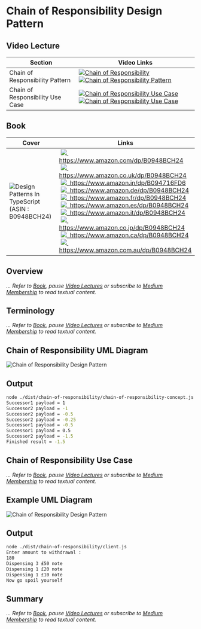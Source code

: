 # Chain of Responsibility Design Pattern

## Video Lecture

| Section          | Video Links                                                                                                                                                                                                        |
| ---------------- | ------------------------------------------------------------------------------------------------------------------------------------------------------------------------------------------------------------------ |
| Chain of Responsibility Pattern  | <a class="udemyVideoLink" href="https://www.udemy.com/course/design-patterns-typescript/learn/lecture/26933208/?referralCode=6384C079FB0A503DB9D9" target="_blank" title="Chain of Responsibility"><img src="../img/udemy_btn_sm.gif" alt="Chain of Responsibility"/></a>&nbsp;<a id="ytVideoLink" href="https://www.youtube.com/watch?v=bOEyeE3dzPc&list=PLKWUX7aMnlELvv8bXquIgxXYyHH5SFlaP" target="_blank" title="Chain of Responsibility Pattern"><img src="../img/yt_btn_sm.gif" alt="Chain of Responsibility Pattern"/></a>   |
| Chain of Responsibility Use Case | <a class="udemyVideoLink" href="https://www.udemy.com/course/design-patterns-typescript/learn/lecture/26933212/?referralCode=6384C079FB0A503DB9D9" target="_blank" title="Chain of Responsibility Use Case"><img src="../img/udemy_btn_sm.gif" alt="Chain of Responsibility Use Case"/></a>&nbsp;<a id="ytVideoLink" href="https://www.youtube.com/watch?v=AtHTgX6o2z8&list=PLKWUX7aMnlELvv8bXquIgxXYyHH5SFlaP" target="_blank" title="Chain of Responsibility Use Case"><img src="../img/yt_btn_sm.gif" alt="Chain of Responsibility Use Case"/></a> |

## Book 

Cover | Links
-|-
![Design Patterns In TypeScript (ASIN : B0948BCH24)](../img/dp_typescript_125.jpg) | &nbsp;<a href="https://www.amazon.com/dp/B0948BCH24"><img src="../img/flag_us.gif">&nbsp; https://www.amazon.com/dp/B0948BCH24</a><br/>&nbsp;<a href="https://www.amazon.co.uk/dp/B0948BCH24"><img src="../img/flag_uk.gif">&nbsp; https://www.amazon.co.uk/dp/B0948BCH24</a><br/>&nbsp;<a href="https://www.amazon.in/dp/B094716FD6"><img src="../img/flag_in.gif">&nbsp; https://www.amazon.in/dp/B094716FD6</a><br/>&nbsp;<a href="https://www.amazon.de/dp/B0948BCH24"><img src="../img/flag_de.gif">&nbsp; https://www.amazon.de/dp/B0948BCH24</a><br/>&nbsp;<a href="https://www.amazon.fr/dp/B0948BCH24"><img src="../img/flag_fr.gif">&nbsp; https://www.amazon.fr/dp/B0948BCH24</a><br/>&nbsp;<a href="https://www.amazon.es/dp/B0948BCH24"><img src="../img/flag_es.gif">&nbsp; https://www.amazon.es/dp/B0948BCH24</a><br/>&nbsp;<a href="https://www.amazon.it/dp/B0948BCH24"><img src="../img/flag_it.gif">&nbsp; https://www.amazon.it/dp/B0948BCH24</a><br/>&nbsp;<a href="https://www.amazon.co.jp/dp/B0948BCH24"><img src="../img/flag_jp.gif">&nbsp; https://www.amazon.co.jp/dp/B0948BCH24</a><br/>&nbsp;<a href="https://www.amazon.ca/dp/B0948BCH24"><img src="../img/flag_ca.gif">&nbsp; https://www.amazon.ca/dp/B0948BCH24</a><br/>&nbsp;<a href="https://www.amazon.com.au/dp/B0948BCH24"><img src="../img/flag_au.gif">&nbsp; https://www.amazon.com.au/dp/B0948BCH24</a>


## Overview

_... Refer to [Book](https://www.amazon.com/dp/B0948BCH24), pause [Video Lectures](#videos) or subscribe to [Medium Membership](https://sean-bradley.medium.com/membership) to read textual content._

## Terminology

_... Refer to [Book](https://www.amazon.com/dp/B0948BCH24), pause [Video Lectures](#videos) or subscribe to [Medium Membership](https://sean-bradley.medium.com/membership) to read textual content._

## Chain of Responsibility UML Diagram

![Chain of Responsibility Design Pattern](../img/chain_of_responsibility_concept.svg)

## Output

```bash
node ./dist/chain-of-responsibility/chain-of-responsibility-concept.js
Successor1 payload = 1
Successor2 payload = -1
Successor2 payload = -0.5
Successor2 payload = -0.25
Successor1 payload = -0.5
Successor1 payload = 0.5
Successor2 payload = -1.5
Finished result = -1.5
```

## Chain of Responsibility Use Case

_... Refer to [Book](https://www.amazon.com/dp/B0948BCH24), pause [Video Lectures](#videos) or subscribe to [Medium Membership](https://sean-bradley.medium.com/membership) to read textual content._

## Example UML Diagram

![Chain of Responsibility Design Pattern](../img/chain_of_responsibility_example.svg)

## Output

```bash
node ./dist/chain-of-responsibility/client.js
Enter amount to withdrawal :
180
Dispensing 3 £50 note
Dispensing 1 £20 note
Dispensing 1 £10 note
Now go spoil yourself
```

## Summary

_... Refer to [Book](https://www.amazon.com/dp/B0948BCH24), pause [Video Lectures](#videos) or subscribe to [Medium Membership](https://sean-bradley.medium.com/membership) to read textual content._
